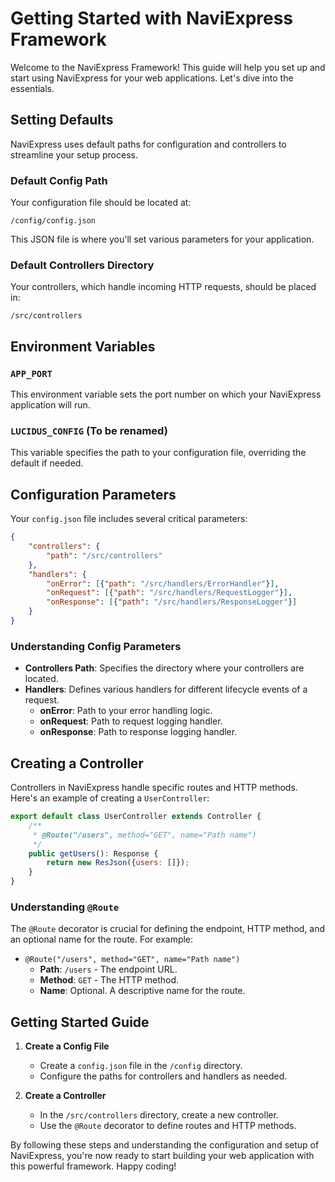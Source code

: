 # Getting Started with NaviExpress Framework

Welcome to the NaviExpress Framework! This guide will help you set up and start using NaviExpress for your web applications. Let's dive into the essentials.

## Setting Defaults

NaviExpress uses default paths for configuration and controllers to streamline your setup process.

### Default Config Path
Your configuration file should be located at:
```
/config/config.json
```

This JSON file is where you'll set various parameters for your application.

### Default Controllers Directory
Your controllers, which handle incoming HTTP requests, should be placed in:
```
/src/controllers
```

## Environment Variables

### `APP_PORT`
This environment variable sets the port number on which your NaviExpress application will run.

### `LUCIDUS_CONFIG` (To be renamed)
This variable specifies the path to your configuration file, overriding the default if needed.

## Configuration Parameters

Your `config.json` file includes several critical parameters:

```json
{
    "controllers": {
        "path": "/src/controllers"
    },
    "handlers": {
        "onError": [{"path": "/src/handlers/ErrorHandler"}],
        "onRequest": [{"path": "/src/handlers/RequestLogger"}],
        "onResponse": [{"path": "/src/handlers/ResponseLogger"}]
    }
}
```

### Understanding Config Parameters
- **Controllers Path**: Specifies the directory where your controllers are located.
- **Handlers**: Defines various handlers for different lifecycle events of a request.
  - **onError**: Path to your error handling logic.
  - **onRequest**: Path to request logging handler.
  - **onResponse**: Path to response logging handler.

## Creating a Controller

Controllers in NaviExpress handle specific routes and HTTP methods. Here's an example of creating a `UserController`:

```javascript
export default class UserController extends Controller {
    /**
     * @Route("/users", method="GET", name="Path name")
     */
    public getUsers(): Response {
        return new ResJson({users: []});
    }
}
```

### Understanding `@Route`
The `@Route` decorator is crucial for defining the endpoint, HTTP method, and an optional name for the route. For example:

- `@Route("/users", method="GET", name="Path name")`
  - **Path**: `/users` - The endpoint URL.
  - **Method**: `GET` - The HTTP method.
  - **Name**: Optional. A descriptive name for the route.

## Getting Started Guide

1. **Create a Config File**
   - Create a `config.json` file in the `/config` directory.
   - Configure the paths for controllers and handlers as needed.

2. **Create a Controller**
   - In the `/src/controllers` directory, create a new controller.
   - Use the `@Route` decorator to define routes and HTTP methods.

By following these steps and understanding the configuration and setup of NaviExpress, you're now ready to start building your web application with this powerful framework. Happy coding!